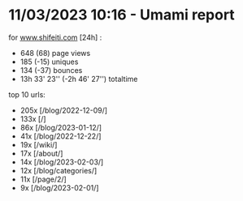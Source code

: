 # 11/03/2023 10:16 - Umami report
for www.shifeiti.com [24h] :

 - 648 (68) page views
 - 185 (-15) uniques
 - 134 (-37) bounces
 - 13h 33' 23'' (-2h 46' 27'') totaltime


top 10 urls:
 - 205x [/blog/2022-12-09/]
 - 133x [/]
 - 86x [/blog/2023-01-12/]
 - 41x [/blog/2022-12-22/]
 - 19x [/wiki/]
 - 17x [/about/]
 - 14x [/blog/2023-02-03/]
 - 12x [/blog/categories/]
 - 11x [/page/2/]
 - 9x [/blog/2023-02-01/]


